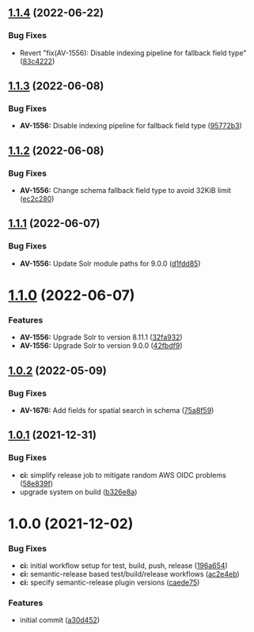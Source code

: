 ## [1.1.4](https://github.com/vrk-kpa/opendata-solr/compare/v1.1.3...v1.1.4) (2022-06-22)


### Bug Fixes

* Revert "fix(AV-1556): Disable indexing pipeline for fallback field type" ([83c4222](https://github.com/vrk-kpa/opendata-solr/commit/83c4222c93d15030924091c2da62ba3ef860f14b))

## [1.1.3](https://github.com/vrk-kpa/opendata-solr/compare/v1.1.2...v1.1.3) (2022-06-08)


### Bug Fixes

* **AV-1556:** Disable indexing pipeline for fallback field type ([95772b3](https://github.com/vrk-kpa/opendata-solr/commit/95772b3b5f4c28ff4c9dbeabd8fef3616870fe1c))

## [1.1.2](https://github.com/vrk-kpa/opendata-solr/compare/v1.1.1...v1.1.2) (2022-06-08)


### Bug Fixes

* **AV-1556:** Change schema fallback field type to avoid 32KiB limit ([ec2c280](https://github.com/vrk-kpa/opendata-solr/commit/ec2c2809f4b2750de3f4a6633619ab2857176f0d))

## [1.1.1](https://github.com/vrk-kpa/opendata-solr/compare/v1.1.0...v1.1.1) (2022-06-07)


### Bug Fixes

* **AV-1556:** Update Solr module paths for 9.0.0 ([d1fdd85](https://github.com/vrk-kpa/opendata-solr/commit/d1fdd858e1793282210c375ae6aad48d5f95e1cb))

# [1.1.0](https://github.com/vrk-kpa/opendata-solr/compare/v1.0.2...v1.1.0) (2022-06-07)


### Features

* **AV-1556:** Upgrade Solr to version 8.11.1 ([32fa932](https://github.com/vrk-kpa/opendata-solr/commit/32fa9328a14307739a0da66f37735afbf01512bc))
* **AV-1556:** Upgrade Solr to version 9.0.0 ([42fbdf9](https://github.com/vrk-kpa/opendata-solr/commit/42fbdf99bde2b65da58703bc3ed8183d1df83006))

## [1.0.2](https://github.com/vrk-kpa/opendata-solr/compare/v1.0.1...v1.0.2) (2022-05-09)


### Bug Fixes

* **AV-1676:** Add fields for spatial search in schema ([75a8f59](https://github.com/vrk-kpa/opendata-solr/commit/75a8f59aebccedd3d1b49497727fc909ad0dbec1))

## [1.0.1](https://github.com/vrk-kpa/opendata-solr/compare/v1.0.0...v1.0.1) (2021-12-31)


### Bug Fixes

* **ci:** simplify release job to mitigate random AWS OIDC problems ([58e839f](https://github.com/vrk-kpa/opendata-solr/commit/58e839fdcf8a9bc61a3738948615bad2d5123468))
* upgrade system on build ([b326e8a](https://github.com/vrk-kpa/opendata-solr/commit/b326e8ae063a4a72d6813d726a7e204cdbc162b2))

# 1.0.0 (2021-12-02)


### Bug Fixes

* **ci:** initial workflow setup for test, build, push, release ([196a654](https://github.com/vrk-kpa/opendata-solr/commit/196a654c0d25f2d9c2e297449101de3f7081cb69))
* **ci:** semantic-release based test/build/release workflows ([ac2e4eb](https://github.com/vrk-kpa/opendata-solr/commit/ac2e4eb000d14ed39936e249f094dd1c7270f327))
* **ci:** specify semantic-release plugin versions ([caede75](https://github.com/vrk-kpa/opendata-solr/commit/caede756f68203397d53edd3b87dab884b6426a4))


### Features

* initial commit ([a30d452](https://github.com/vrk-kpa/opendata-solr/commit/a30d4523c939fc36a8afd79a810a160705f72f86))
